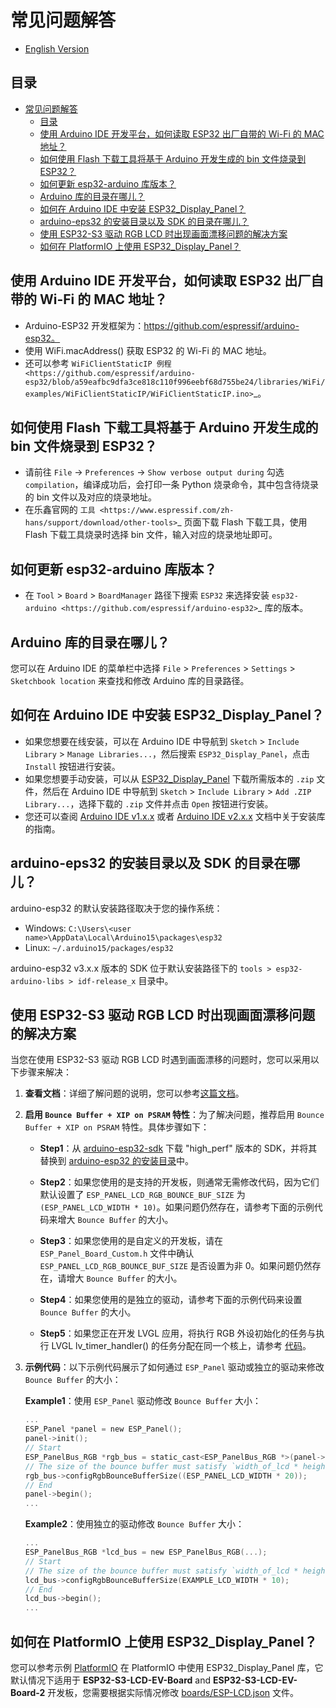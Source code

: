 # 常见问题解答

* [English Version](./FAQ.md)

## 目录

- [常见问题解答](#常见问题解答)
  - [目录](#目录)
  - [使用 Arduino IDE 开发平台，如何读取 ESP32 出厂自带的 Wi-Fi 的 MAC 地址？](#使用-Arduino-IDE-开发平台，如何读取-ESP32-出厂自带的-Wi-Fi的MAC地址？)
  - [如何使用 Flash 下载工具将基于 Arduino 开发生成的 bin 文件烧录到 ESP32？](#如何使用Flash下载工具将基于Arduino开发生成的bin文件烧录到ESP32？)
  - [如何更新 esp32-arduino 库版本？](#如何更新esp32-arduino库版本？)
  - [Arduino 库的目录在哪儿？](#arduino-库的目录在哪儿)
  - [如何在 Arduino IDE 中安装 ESP32\_Display\_Panel？](#如何在-arduino-ide-中安装-esp32_display_panel)
  - [arduino-eps32 的安装目录以及 SDK 的目录在哪儿？](#arduino-eps32-的安装目录以及-sdk-的目录在哪儿)
  - [使用 ESP32-S3 驱动 RGB LCD 时出现画面漂移问题的解决方案](#使用-esp32-s3-驱动-rgb-lcd-时出现画面漂移问题的解决方案)
  - [如何在 PlatformIO 上使用 ESP32\_Display\_Panel？](#如何在-platformio-上使用-esp32_display_panel)
 
## 使用 Arduino IDE 开发平台，如何读取 ESP32 出厂自带的 Wi-Fi 的 MAC 地址？

  - Arduino-ESP32 开发框架为：https://github.com/espressif/arduino-esp32。
  - 使用 WiFi.macAddress() 获取 ESP32 的 Wi-Fi 的 MAC 地址。
  - 还可以参考 `WiFiClientStaticIP 例程 <https://github.com/espressif/arduino-esp32/blob/a59eafbc9dfa3ce818c110f996eebf68d755be24/libraries/WiFi/examples/WiFiClientStaticIP/WiFiClientStaticIP.ino>`_。


## 如何使用 Flash 下载工具将基于 Arduino 开发生成的 bin 文件烧录到 ESP32？

  - 请前往 ``File`` -> ``Preferences`` -> ``Show verbose output during`` 勾选 ``compilation``，编译成功后，会打印一条 Python 烧录命令，其中包含待烧录的 bin 文件以及对应的烧录地址。
  - 在乐鑫官网的 `工具 <https://www.espressif.com/zh-hans/support/download/other-tools>`_ 页面下载 Flash 下载工具，使用 Flash 下载工具烧录时选择 bin 文件，输入对应的烧录地址即可。


## 如何更新 esp32-arduino 库版本？

  - 在 ``Tool`` > ``Board`` > ``BoardManager`` 路径下搜索 ``ESP32`` 来选择安装 `esp32-arduino <https://github.com/espressif/arduino-esp32>`_ 库的版本。

## Arduino 库的目录在哪儿？

您可以在 Arduino IDE 的菜单栏中选择 `File` > `Preferences` > `Settings` > `Sketchbook location` 来查找和修改 Arduino 库的目录路径。

## 如何在 Arduino IDE 中安装 ESP32_Display_Panel？

- 如果您想要在线安装，可以在 Arduino IDE 中导航到 `Sketch` > `Include Library` > `Manage Libraries...`，然后搜索 `ESP32_Display_Panel`，点击 `Install` 按钮进行安装。
- 如果您想要手动安装，可以从 [ESP32_Display_Panel](https://github.com/esp-arduino-libs/ESP32_Display_Panel) 下载所需版本的 `.zip` 文件，然后在 Arduino IDE 中导航到 `Sketch` > `Include Library` > `Add .ZIP Library...`，选择下载的 `.zip` 文件并点击 `Open` 按钮进行安装。
- 您还可以查阅 [Arduino IDE v1.x.x](https://docs.arduino.cc/software/ide-v1/tutorials/installing-libraries) 或者 [Arduino IDE v2.x.x](https://docs.arduino.cc/software/ide-v2/tutorials/ide-v2-installing-a-library) 文档中关于安装库的指南。

## arduino-eps32 的安装目录以及 SDK 的目录在哪儿？

arduino-esp32 的默认安装路径取决于您的操作系统：

- Windows: `C:\Users\<user name>\AppData\Local\Arduino15\packages\esp32`
- Linux: `~/.arduino15/packages/esp32`

arduino-esp32 v3.x.x 版本的 SDK 位于默认安装路径下的 `tools > esp32-arduino-libs > idf-release_x` 目录中。

## 使用 ESP32-S3 驱动 RGB LCD 时出现画面漂移问题的解决方案

当您在使用 ESP32-S3 驱动 RGB LCD 时遇到画面漂移的问题时，您可以采用以下步骤来解决：

1. **查看文档**：详细了解问题的说明，您可以参考[这篇文档](https://docs.espressif.com/projects/esp-faq/zh_CN/latest/software-framework/peripherals/lcd.html#esp32-s3-rgb-lcd)。

2. **启用 `Bounce Buffer + XIP on PSRAM` 特性**：为了解决问题，推荐启用 `Bounce Buffer + XIP on PSRAM` 特性。具体步骤如下：

   - **Step1**：从 [arduino-esp32-sdk](https://github.com/esp-arduino-libs/arduino-esp32-sdk) 下载 "high_perf" 版本的 SDK，并将其替换到 [arduino-esp32 的安装目录](#arduino-eps32-的安装目录以及-sdk-的目录在哪儿)中。

   - **Step2**：如果您使用的是支持的开发板，则通常无需修改代码，因为它们默认设置了 `ESP_PANEL_LCD_RGB_BOUNCE_BUF_SIZE` 为 `(ESP_PANEL_LCD_WIDTH * 10)`。如果问题仍然存在，请参考下面的示例代码来增大 `Bounce Buffer` 的大小。

   - **Step3**：如果您使用的是自定义的开发板，请在 `ESP_Panel_Board_Custom.h` 文件中确认 `ESP_PANEL_LCD_RGB_BOUNCE_BUF_SIZE` 是否设置为非 0。如果问题仍然存在，请增大 `Bounce Buffer` 的大小。

   - **Step4**：如果您使用的是独立的驱动，请参考下面的示例代码来设置 `Bounce Buffer` 的大小。

   - **Step5**：如果您正在开发 LVGL 应用，将执行 RGB 外设初始化的任务与执行 LVGL lv_timer_handler() 的任务分配在同一个核上，请参考 [代码](../examples/LVGL/v8/Porting/lvgl_port_v8.h#L53)。

3. **示例代码**：以下示例代码展示了如何通过 `ESP_Panel` 驱动或独立的驱动来修改 `Bounce Buffer` 的大小：

   **Example1**：使用 `ESP_Panel` 驱动修改 `Bounce Buffer` 大小：

    ```c
    ...
    ESP_Panel *panel = new ESP_Panel();
    panel->init();
    // Start
    ESP_PanelBus_RGB *rgb_bus = static_cast<ESP_PanelBus_RGB *>(panel->getLcd()->getBus());
    // The size of the bounce buffer must satisfy `width_of_lcd * height_of_lcd = size_of_buffer * N`, where N is an even number.
    rgb_bus->configRgbBounceBufferSize((ESP_PANEL_LCD_WIDTH * 20));
    // End
    panel->begin();
    ...
    ```

   **Example2**：使用独立的驱动修改 `Bounce Buffer` 大小：

    ```c
    ...
    ESP_PanelBus_RGB *lcd_bus = new ESP_PanelBus_RGB(...);
    // Start
    // The size of the bounce buffer must satisfy `width_of_lcd * height_of_lcd = size_of_buffer * N`, where N is an even number.
    lcd_bus->configRgbBounceBufferSize(EXAMPLE_LCD_WIDTH * 10);
    // End
    lcd_bus->begin();
    ...
    ```

## 如何在 PlatformIO 上使用 ESP32_Display_Panel？

您可以参考示例 [PlatformIO](../examples/PlatformIO/) 在 PlatformIO 中使用 ESP32_Display_Panel 库，它默认情况下适用于 **ESP32-S3-LCD-EV-Board** and **ESP32-S3-LCD-EV-Board-2** 开发板，您需要根据实际情况修改 [boards/ESP-LCD.json](../examples/PlatformIO/boards/ESP-LCD.json) 文件。
